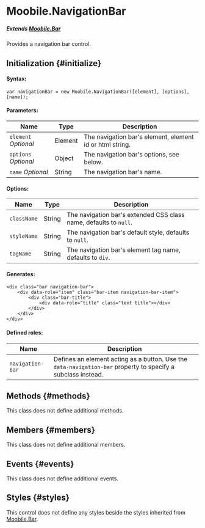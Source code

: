 Moobile.NavigationBar
================================================================================

##### Extends [Moobile.Bar](../Control/Bar.md)

Provides a navigation bar control.

Initialization {#initialize}
--------------------------------------------------------------------------------

#### Syntax:

	var navigationBar = new Moobile.NavigationBar([element], [options], [name]);

#### Parameters:

Name                 | Type    | Description
-------------------- | ------- | -----------
`element` *Optional* | Element | The navigation bar's element, element id or html string.
`options` *Optional* | Object  | The navigation bar's options, see below.
`name`    *Optional* | String  | The navigation bar's name.

#### Options:

Name        | Type   | Description
----------- | ------ | -----------
`className` | String | The navigation bar's extended CSS class name, defaults to `null`.
`styleName` | String | The navigation bar's default style, defaults to `null`.
`tagName`   | String | The navigation bar's element tag name, defaults to `div`.

#### Generates:

	<div class="bar navigation-bar">
		<div data-role="item" class="bar-item navigation-bar-item">
			<div class="bar-title">
				<div data-role="title" class="text title"></div>
			</div>
		</div>
	</div>

#### Defined roles:

Name             | Description
---------------- | -----------
`navigation-bar` | Defines an element acting as a button. Use the `data-navigation-bar` property to specify a subclass instead.

Methods {#methods}
--------------------------------------------------------------------------------

This class does not define additional methods.

Members {#members}
--------------------------------------------------------------------------------

This class does not define additional members.

Events {#events}
--------------------------------------------------------------------------------

This class does not define additional events.

Styles {#styles}
--------------------------------------------------------------------------------

This control does not define any styles beside the styles inherited from [Moobile.Bar](../Control/Bar.md).